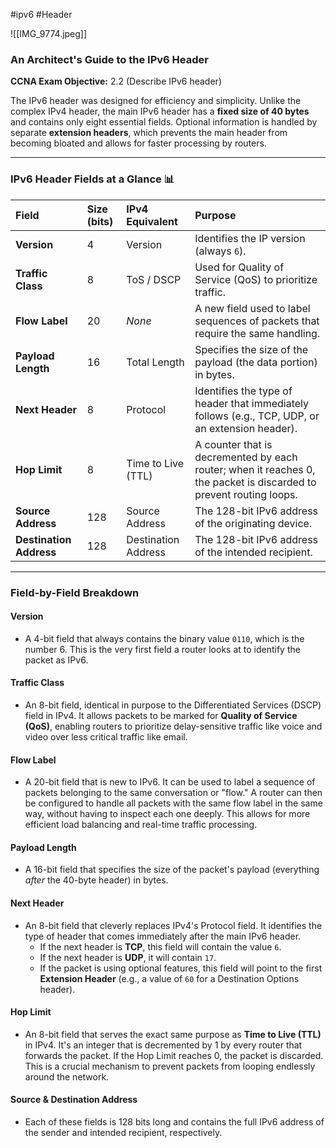 #ipv6 #Header

![[IMG_9774.jpeg]]

### An Architect's Guide to the IPv6 Header

**CCNA Exam Objective:** 2.2 (Describe IPv6 header)

The IPv6 header was designed for efficiency and simplicity. Unlike the complex IPv4 header, the main IPv6 header has a **fixed size of 40 bytes** and contains only eight essential fields. Optional information is handled by separate **extension headers**, which prevents the main header from becoming bloated and allows for faster processing by routers.

***

### IPv6 Header Fields at a Glance 📊

| Field | Size (bits) | IPv4 Equivalent | Purpose |
| :--- | :--- | :--- | :--- |
| **Version** | 4 | Version | Identifies the IP version (always `6`). |
| **Traffic Class** | 8 | ToS / DSCP | Used for Quality of Service (QoS) to prioritize traffic. |
| **Flow Label** | 20 | *None* | A new field used to label sequences of packets that require the same handling. |
| **Payload Length**| 16 | Total Length | Specifies the size of the payload (the data portion) in bytes. |
| **Next Header** | 8 | Protocol | Identifies the type of header that immediately follows (e.g., TCP, UDP, or an extension header). |
| **Hop Limit** | 8 | Time to Live (TTL) | A counter that is decremented by each router; when it reaches 0, the packet is discarded to prevent routing loops. |
| **Source Address**| 128 | Source Address | The 128-bit IPv6 address of the originating device. |
| **Destination Address**| 128 | Destination Address | The 128-bit IPv6 address of the intended recipient. |

---

### Field-by-Field Breakdown

#### Version
* A 4-bit field that always contains the binary value `0110`, which is the number 6. This is the very first field a router looks at to identify the packet as IPv6.

#### Traffic Class
* An 8-bit field, identical in purpose to the Differentiated Services (DSCP) field in IPv4. It allows packets to be marked for **Quality of Service (QoS)**, enabling routers to prioritize delay-sensitive traffic like voice and video over less critical traffic like email.

#### Flow Label
* A 20-bit field that is new to IPv6. It can be used to label a sequence of packets belonging to the same conversation or "flow." A router can then be configured to handle all packets with the same flow label in the same way, without having to inspect each one deeply. This allows for more efficient load balancing and real-time traffic processing.

#### Payload Length
* A 16-bit field that specifies the size of the packet's payload (everything *after* the 40-byte header) in bytes.

#### Next Header
* An 8-bit field that cleverly replaces IPv4's Protocol field. It identifies the type of header that comes immediately after the main IPv6 header.
    * If the next header is **TCP**, this field will contain the value `6`.
    * If the next header is **UDP**, it will contain `17`.
    * If the packet is using optional features, this field will point to the first **Extension Header** (e.g., a value of `60` for a Destination Options header).

#### Hop Limit
* An 8-bit field that serves the exact same purpose as **Time to Live (TTL)** in IPv4. It's an integer that is decremented by 1 by every router that forwards the packet. If the Hop Limit reaches 0, the packet is discarded. This is a crucial mechanism to prevent packets from looping endlessly around the network.

#### Source & Destination Address
* Each of these fields is 128 bits long and contains the full IPv6 address of the sender and intended recipient, respectively.

